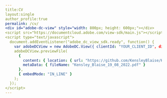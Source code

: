 ```yaml
---
title:CV 
layout:single 
author_profile:true 
permalink: /cv/
<div id="adobe-dc-view" style="width: 800px; height: 600px;"></div>
<script src="https://documentcloud.adobe.com/view-sdk/main.js"></script>
<script type="text/javascript">
  document.addEventListener("adobe_dc_view_sdk.ready", function() {
    var adobeDCView = new AdobeDC.View({ clientId: "YOUR_CLIENT_ID", divId: "adobe-dc-view" });
    adobeDCView.previewFile(
      {
        content: { location: { url: "https://github.com/KensleyBlaise/KensleyBlaise.github.io/blob/master/assets/images/Kensley_Blaise_19_08_2022.pdf" } },
        metaData: { fileName: "Kensley_Blaise_19_08_2022.pdf" }
      },
      { embedMode: "IN_LINE" }
    );
  });
</script>
---
```



